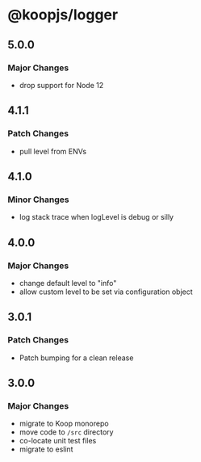 # @koopjs/logger

## 5.0.0

### Major Changes

- drop support for Node 12

## 4.1.1

### Patch Changes

- pull level from ENVs

## 4.1.0

### Minor Changes

- log stack trace when logLevel is debug or silly

## 4.0.0

### Major Changes

- change default level to "info"
- allow custom level to be set via configuration object

## 3.0.1

### Patch Changes

- Patch bumping for a clean release

## 3.0.0

### Major Changes

- migrate to Koop monorepo
- move code to `/src` directory
- co-locate unit test files
- migrate to eslint
